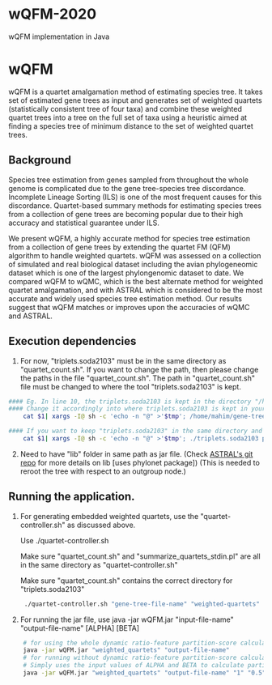 # wQFM-2020
wQFM implementation in Java 


<!-- Headings -->
# wQFM
<!-- Strong -->
wQFM is a quartet amalgamation method of estimating species tree. It takes set of estimated gene trees as input and generates set of weighted quartets (statistically consistent tree of four taxa) and combine these weighted quartet trees into a tree on the full set of taxa using a heuristic aimed at finding a species tree of minimum distance to the set of weighted quartet trees.

## Background
Species tree estimation from genes sampled from throughout the whole genome is complicated due to the gene tree-species tree discordance. Incomplete Lineage Sorting (ILS) is one of the most frequent causes for this discordance.
Quartet-based summary methods for estimating species trees from a collection of
gene trees are becoming popular due to their high accuracy and statistical guarantee
under ILS.

We present wQFM, a highly accurate method for species tree estimation
from a collection of gene trees by extending the quartet FM (QFM) algorithm to
handle weighted quartets. wQFM was assessed on a collection of simulated and real
biological dataset including the avian phylogeneomic dataset which is one of the
largest phylongenomic dataset to date. We compared wQFM to wQMC, which is
the best alternate method for weighted quartet amalgamation, and with ASTRAL
which is considered to be the most accurate and widely used species tree estimation
method. Our results suggest that wQFM matches or improves upon the accuracies
of wQMC and ASTRAL.

## Execution dependencies
<!-- OL -->
1. For now, "triplets.soda2103" must be in the same directory as "quartet_count.sh".
  If you want to change the path, then please change the paths in the file "quartet_count.sh".
  The path in "quartet_count.sh" file must be changed to where the tool "triplets.soda2103" is kept.
   <!-- Code Blocks -->
  ```bash
  #### Eg. In line 10, the triplets.soda2103 is kept in the directory "/home/mahim/gene-tree-tools/"
  #### Change it accordingly into where triplets.soda2103 is kept in your directory structure.
      cat $1| xargs -I@ sh -c 'echo -n "@" >'$tmp'; /home/mahim/gene-tree-tools/triplets.soda2103 printQuartets '$tmp';'|sed 's/.*: //'| sed 's/^/\(\(/'| sed 's/$/\)\)\;/'| sed 's/ | /\),\(/'| sed 's/ /\,/g'

  #### If you want to keep "triplets.soda2103" in the same directory and run, then don't change the paths. It should look like this now [with no absolute paths].
      cat $1| xargs -I@ sh -c 'echo -n "@" >'$tmp'; ./triplets.soda2103 printQuartets '$tmp';'|sed 's/.*: //'| sed 's/^/\(\(/'| sed 's/$/\)\)\;/'| sed 's/ | /\),\(/'| sed 's/ /\,/g'
 
```

2. Need to have "lib" folder in same path as jar file. (Check [ASTRAL's git repo](https://github.com/smirarab/ASTRAL) for more details on lib [uses phylonet package])
(This is needed to reroot the tree with respect to an outgroup node.)

## Running the application.
<!-- OL -->
1. For generating embedded weighted quartets, use the "quartet-controller.sh" as discussed above.

   Use ./quartet-controller.sh <input-gene-tree-file-name> <output-quartet-file-name>
   
   Make sure "quartet_count.sh" and "summarize_quartets_stdin.pl" are all in the same directory as "quartet-controller.sh"
   
   Make sure "quartet_count.sh" contains the correct directory for "triplets.soda2103"
   <!-- Code Blocks -->
     ```bash
      ./quartet-controller.sh "gene-tree-file-name" "weighted-quartets"      
    ```


2. For running the jar file, use java -jar wQFM.jar "input-file-name" "output-file-name" [ALPHA] [BETA]
<!-- Code Blocks -->
  ```bash
      # for using the whole dynamic ratio-feature partition-score calculation.
      java -jar wQFM.jar "weighted_quartets" "output-file-name" 
      # for running without dynamic ratio-feature partition-score calculation
      # Simply uses the input values of ALPHA and BETA to calculate partition-score = ALPHA*w[s] - BETA*w[v]
      java -jar wQFM.jar "weighted_quartets" "output-file-name" "1" "0.5"  # for ALPHA = 1, BETA = 0.5
 ```

